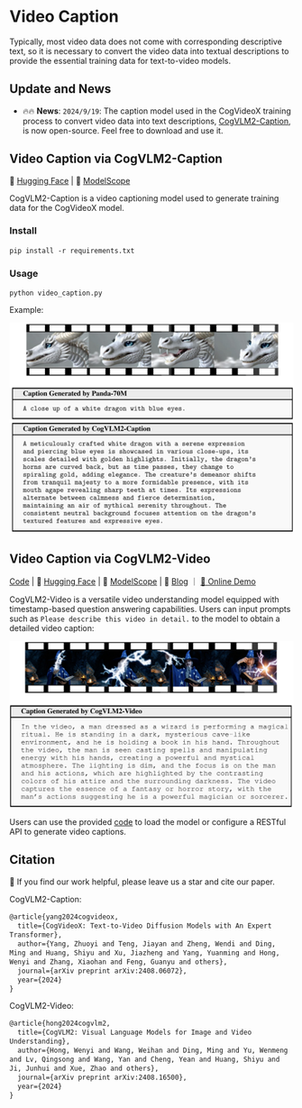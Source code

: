 # Video Caption

Typically, most video data does not come with corresponding descriptive text, so it is necessary to convert the video
data into textual descriptions to provide the essential training data for text-to-video models.

## Update and News
- 🔥🔥 **News**: ```2024/9/19```: The caption model used in the CogVideoX training process to convert video data into text
  descriptions, [CogVLM2-Caption](https://huggingface.co/THUDM/cogvlm2-llama3-caption), is now open-source. Feel
  free to download and use it.


## Video Caption via CogVLM2-Caption

🤗 [Hugging Face](https://huggingface.co/THUDM/cogvlm2-llama3-caption) | 🤖 [ModelScope](https://modelscope.cn/models/ZhipuAI/cogvlm2-llama3-caption/)

CogVLM2-Caption is a video captioning model used to generate training data for the CogVideoX model.

### Install
```shell
pip install -r requirements.txt
```

### Usage

```shell
python video_caption.py
```

Example:
<div align="center">
    <img width="600px" height="auto" src="./assests/CogVLM2-Caption-example.png">
</div>

## Video Caption via CogVLM2-Video

[Code](https://github.com/THUDM/CogVLM2/tree/main/video_demo) | 🤗 [Hugging Face](https://huggingface.co/THUDM/cogvlm2-video-llama3-chat) | 🤖 [ModelScope](https://modelscope.cn/models/ZhipuAI/cogvlm2-video-llama3-chat) | 📑 [Blog](https://cogvlm2-video.github.io/) ｜ [💬 Online Demo](http://cogvlm2-online.cogviewai.cn:7868/)

CogVLM2-Video is a versatile video understanding model equipped with timestamp-based question answering capabilities.
Users can input prompts such as `Please describe this video in detail.` to the model to obtain a detailed video caption:
<div align="center">
    <a href="https://cogvlm2-video.github.io/"><img width="600px" height="auto" src="./assests/cogvlm2-video-example.png"></a>
</div>

Users can use the provided [code](https://github.com/THUDM/CogVLM2/tree/main/video_demo) to load the model or configure a RESTful API to generate video captions.

## Citation

🌟 If you find our work helpful, please leave us a star and cite our paper.

CogVLM2-Caption:
```
@article{yang2024cogvideox,
  title={CogVideoX: Text-to-Video Diffusion Models with An Expert Transformer},
  author={Yang, Zhuoyi and Teng, Jiayan and Zheng, Wendi and Ding, Ming and Huang, Shiyu and Xu, Jiazheng and Yang, Yuanming and Hong, Wenyi and Zhang, Xiaohan and Feng, Guanyu and others},
  journal={arXiv preprint arXiv:2408.06072},
  year={2024}
}
```
CogVLM2-Video:
```
@article{hong2024cogvlm2,
  title={CogVLM2: Visual Language Models for Image and Video Understanding},
  author={Hong, Wenyi and Wang, Weihan and Ding, Ming and Yu, Wenmeng and Lv, Qingsong and Wang, Yan and Cheng, Yean and Huang, Shiyu and Ji, Junhui and Xue, Zhao and others},
  journal={arXiv preprint arXiv:2408.16500},
  year={2024}
}
```
